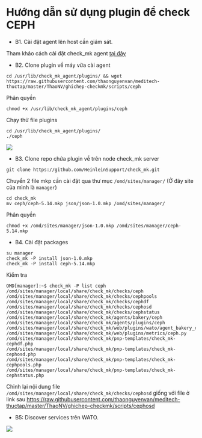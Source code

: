 # Hướng dẫn sử dụng plugin để check CEPH

- B1. Cài đặt agent lên host cần giám sát.

Tham khảo cách cài đặt check_mk agent [tại đây](https://github.com/thaonguyenvan/meditech-ghichep-omd/blob/master/docs/2.Install-agent.md)

- B2. Clone plugin về máy vừa cài agent

`cd /usr/lib/check_mk_agent/plugins/ && wget https://raw.githubusercontent.com/thaonguyenvan/meditech-thuctap/master/ThaoNV/ghichep-checkmk/scripts/ceph`

Phân quyền

`chmod +x /usr/lib/check_mk_agent/plugins/ceph`

Chạy thử file plugins

```
cd /usr/lib/check_mk_agent/plugins/
./ceph
```

<img src="https://i.imgur.com/0lYJHci.png">

- B3. Clone repo chứa plugin về trên node check_mk server

`git clone https://github.com/HeinleinSupport/check_mk.git`

Chuyển 2 file mkp cần cài đặt qua thư mục `/omd/sites/manager/` (Ở đây site của mình là `manager`)

```
cd check_mk
mv ceph/ceph-5.14.mkp json/json-1.0.mkp /omd/sites/manager/
```

Phân quyền

`chmod +x /omd/sites/manager/json-1.0.mkp /omd/sites/manager/ceph-5.14.mkp`

- B4. Cài đặt packages

```
su manager
check_mk -P install json-1.0.mkp
check_mk -P install ceph-5.14.mkp
```

Kiểm tra

```
OMD[manager]:~$ check_mk -P list ceph
/omd/sites/manager/local/share/check_mk/checks/ceph
/omd/sites/manager/local/share/check_mk/checks/cephpools
/omd/sites/manager/local/share/check_mk/checks/cephdf
/omd/sites/manager/local/share/check_mk/checks/cephosd
/omd/sites/manager/local/share/check_mk/checks/cephstatus
/omd/sites/manager/local/share/check_mk/agents/bakery/ceph
/omd/sites/manager/local/share/check_mk/agents/plugins/ceph
/omd/sites/manager/local/share/check_mk/web/plugins/wato/agent_bakery_ceph.py
/omd/sites/manager/local/share/check_mk/web/plugins/metrics/ceph.py
/omd/sites/manager/local/share/check_mk/pnp-templates/check_mk-cephdf.php
/omd/sites/manager/local/share/check_mk/pnp-templates/check_mk-cephosd.php
/omd/sites/manager/local/share/check_mk/pnp-templates/check_mk-cephpools.php
/omd/sites/manager/local/share/check_mk/pnp-templates/check_mk-cephstatus.php
```

Chỉnh lại nội dung file `/omd/sites/manager/local/share/check_mk/checks/cephosd` giống với file ở link sau https://raw.githubusercontent.com/thaonguyenvan/meditech-thuctap/master/ThaoNV/ghichep-checkmk/scripts/cephosd

- B5: Discover services trên WATO.

<img src="https://i.imgur.com/9X6ntrp.png">
